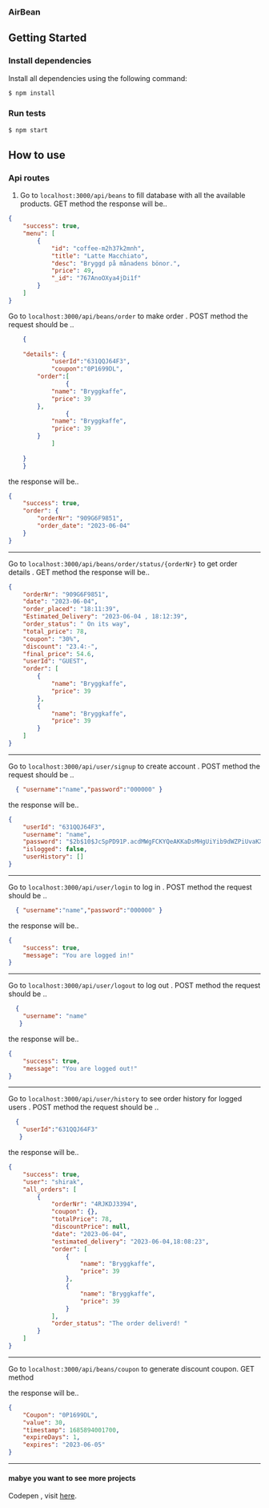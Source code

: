 ### AirBean


## Getting Started


### Install dependencies
Install all dependencies using the following command:
```bash
$ npm install
```

### Run tests
```bash
$ npm start
```

## How to use

### Api routes
1. Go to `localhost:3000/api/beans` to fill database with all the available products. 
GET method 
the response will be.. 
```JSON
{
	"success": true,
	"menu": [
		{
			"id": "coffee-m2h37k2mnh",
			"title": "Latte Macchiato",
			"desc": "Bryggd på månadens bönor.",
			"price": 49,
			"_id": "767AnoOXya4jDi1f"
		}
	]
}
```
Go to `localhost:3000/api/beans/order` to make order . 
POST method 
the request should be .. 
```JSON
    {
        
    "details": {
            "userId":"631QQJ64F3",
            "coupon":"0P1699DL",
        "order":[
                {
            "name": "Bryggkaffe",
            "price": 39
        },
                {
            "name": "Bryggkaffe",
            "price": 39
        }
            ]
                
    }
    }
```

the response will be.. 
```JSON
{
	"success": true,
	"order": {
		"orderNr": "909G6F9851",
		"order_date": "2023-06-04"
	}
}
```

------ 

Go to `localhost:3000/api/beans/order/status/{orderNr}` to get order details  . 
GET method 
the response will be.. 
```JSON
{
	"orderNr": "909G6F9851",
	"date": "2023-06-04",
	"order_placed": "18:11:39",
	"Estimated_Delivery": "2023-06-04 , 18:12:39",
	"order_status": " On its way",
	"total_price": 78,
	"coupon": "30%",
	"discount": "23.4:-",
	"final_price": 54.6,
	"userId": "GUEST",
	"order": [
		{
			"name": "Bryggkaffe",
			"price": 39
		},
		{
			"name": "Bryggkaffe",
			"price": 39
		}
	]
}
```

------ 

Go to `localhost:3000/api/user/signup` to create account  . 
POST method 
the request should be .. 
```JSON
  { "username":"name","password":"000000" }
```
the response will be.. 
```JSON
{
	"userId": "631QQJ64F3",
	"username": "name",
	"password": "$2b$10$JcSpPD91P.acdMWgFCKYQeAKKaDsMHgUiYib9dWZPiUvaKXAbikGC",
	"islogged": false,
	"userHistory": []
}
```

------ 
Go to `localhost:3000/api/user/login` to log in  . 
POST method 
the request should be .. 
```JSON
  { "username":"name","password":"000000" }
```
the response will be.. 
```JSON
{
	"success": true,
	"message": "You are logged in!"
}
```

------ 
Go to `localhost:3000/api/user/logout` to log out   . 
POST method 
the request should be .. 
```JSON
  {
	"username": "name"
   }
```
the response will be.. 
```JSON
{
	"success": true,
	"message": "You are logged out!"
}
```

------ 
Go to `localhost:3000/api/user/history` to see order history for logged users   . 
POST method 
the request should be .. 
```JSON
  {
	"userId":"631QQJ64F3"
   }
```
the response will be.. 
```JSON
{
	"success": true,
	"user": "shirak",
	"all_orders": [
		{
			"orderNr": "4RJKDJ3394",
			"coupon": {},
			"totalPrice": 78,
			"discountPrice": null,
			"date": "2023-06-04",
			"estimated_delivery": "2023-06-04,18:08:23",
			"order": [
				{
					"name": "Bryggkaffe",
					"price": 39
				},
				{
					"name": "Bryggkaffe",
					"price": 39
				}
			],
			"order_status": "The order deliverd! "
		}
	]
}
```

------ 
Go to `localhost:3000/api/beans/coupon` to generate discount coupon. 
GET method 

the response will be.. 
```JSON
{
	"Coupon": "0P1699DL",
	"value": 30,
	"timestamp": 1685894001700,
	"expireDays": 1,
	"expires": "2023-06-05"
}
```

------ 


#### mabye you want to see more projects 
Codepen , visit [here](https://codepen.io/shirakserop).

  
